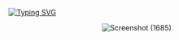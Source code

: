 

[![Typing SVG](https://readme-typing-svg.demolab.com?font=Fira+Code&pause=1000&color=33F72A&random=false&width=435&lines=Architecture)](https://git.io/typing-svg)


<p align="center">
<img src="https://github.com/YassineAlami/Web-Page-Stats--Spring-Cloud-Streams-Functions-Kafka/assets/40896739/c7ca863c-f510-4b0c-a800-c12605259d0b" alt="Screenshot (1685)"></p>
